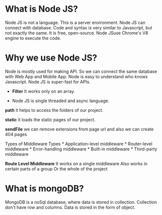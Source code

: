 # What is Node JS?
Node JS is not a language. This is a server environment. Node JS can connect with database. Code and syntax is very similar to Javascript, but not exactly the same. It is free, open-source. Node JSuse Chrome's V8 engine to execute the code.
# Why we use Node JS?
Node is mostly used for making API. So we can connect the same database with Web App and Mobile App. Node is easy to understand who knows Javascript. Node JS is super-fast for APIs.

* **Filter** It works only on an array.

* Node JS is single threaded and async language.

**path** it helps to access the folders of our project.

**static** it loads the static pages of our project.

**sendFile** we can remove extensions from page url and also we can create 404 pages

Types of Middleware Types
    * Application-level middleware
    * Router-level middleware
    * Error-handling middleware
    * Built-in middleware
    * Third-party middleware

**Route Level Middleware**
    It works on a single middleware
    Also works in certain parts of a group
    Or the whole of the project

# What is mongoDB?
MongoDB is a noSql database, where data is stored in collection. Collection don't have row and columns. Data is stored in the form of object.

